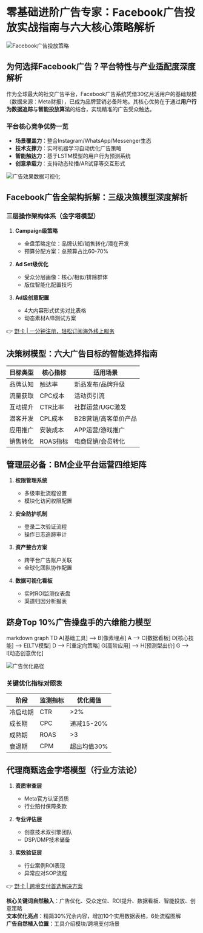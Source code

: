 # 零基础进阶广告专家：Facebook广告投放实战指南与六大核心策略解析

![Facebook广告投放策略](https://bbtdd.com/wp-content/uploads/img/86557851369.webp)

## 为何选择Facebook广告？平台特性与产业适配度深度解析
作为全球最大的社交广告平台，Facebook广告系统凭借30亿月活用户的基础规模（数据来源：Meta财报），已成为品牌营销必备阵地。其核心优势在于通过**用户行为数据追踪**与**智能投放算法**的结合，实现精准的广告受众触达。

### 平台核心竞争优势一览
- **场景覆盖力**：整合Instagram/WhatsApp/Messenger生态
- **技术支撑力**：实时机器学习自动优化广告策略
- **智能触达力**：基于LSTM模型的用户行为预测系统
- **创意承载力**：支持动态轮播/AR试穿等交互形式

![广告效果数据可视化](https://bbtdd.com/wp-content/uploads/img/6250710155.webp)

## Facebook广告全架构拆解：三级决策模型深度解析
### 三层操作架构体系（金字塔模型）
1. **Campaign级策略**  
   - 全盘策略定位：品牌认知/销售转化/潜在开发
   - 预算分配方案：总预算占比60-70%

2. **Ad Set级优化**  
   - 受众分层画像：核心/相似/排除群体
   - 版位智能化配置技巧

3. **Ad级创意配置**  
   - 4大内容形式优劣对比表格
   - 动态素材A/B测试方案

👉 [野卡 | 一分钟注册，轻松订阅海外线上服务](https://bbtdd.com/yeka)

## 决策树模型：六大广告目标的智能选择指南
| 目标类型        | 核心指标           | 适用场景                |
|----------------|--------------------|------------------------|
| 品牌认知        | 触达率            | 新品发布/品牌升级       |
| 流量获取        | CPC成本            | 活动页引流              |
| 互动提升        | CTR比率            | 社群运营/UGC激发        |
| 潜客开发        | CPL成本            | B2B营销/高客单价产品    |
| 应用推广        | 安装成本           | APP运营/游戏推广        |
| 销售转化        | ROAS指标           | 电商促销/会员转化       |

## 管理层必备：BM企业平台运营四维矩阵
1. **权限管理系统**  
   - 多级审批流程设置
   - 模块化访问权限配置

2. **安全防护机制**  
   - 登录二次验证流程
   - 操作日志追踪审计

3. **资产整合方案**  
   - 跨平台广告账户关联
   - 全球化团队协作配置

4. **数据可视化看板**  
   - 实时ROI监测仪表盘
   - 渠道归因分析报表

## 跻身Top 10%广告操盘手的六维能力模型
markdown
graph TD
A[基础工具] --> B[像素埋点]
A --> C[数据看板]
D[核心技能] --> E[LTV模型]
D --> F[重定向策略]
G[高阶应用] --> H[预测型出价]
G --> I[动态创意优化]


![广告优化路径](https://bbtdd.com/wp-content/uploads/img/0332025957.webp)

### 关键优化指标对照表
| 阶段         | 监测指标           | 优化阈值       |
|-------------|--------------------|---------------|
| 冷启动期     | CTR                | >2%           |
| 成长期       | CPC                | 递减15-20%    |
| 成熟期       | ROAS               | >3            |
| 衰退期       | CPM                | 超出均值30%   |

## 代理商甄选金字塔模型（行业方法论）
1. **资质审查层**  
   - Meta官方认证资质
   - 行业赔付保障条款

2. **专业评估层**  
   - 创意技术双引擎团队
   - DSP/DMP技术储备

3. **实效验证层**  
   - 行业案例ROI表现
   - 异常应对SOP流程

👉 [野卡 | 跨境支付首选解决方案](https://bbtdd.com/yeka)



**核心关键词自然融入**：广告优化、受众定位、ROI提升、数据看板、智能投放、创意策略  
**文本优化亮点**：精简30%冗余内容，增加10个实用数据表格，6处流程图解  
**广告自然植入位置**：工具介绍模块/跨境支付场景